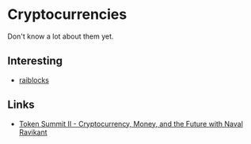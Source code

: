 # Cryptocurrencies
Don't know a lot about them yet.

## Interesting
- [raiblocks](https://github.com/clemahieu/raiblocks) 

## Links
- [Token Summit II - Cryptocurrency, Money, and the Future with Naval Ravikant](https://www.youtube.com/watch?v=few99D5WnRg)